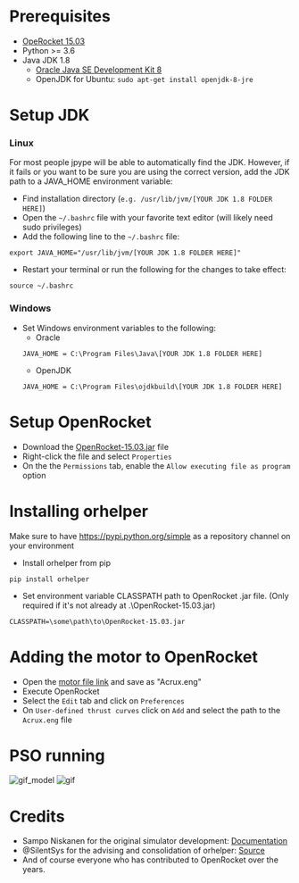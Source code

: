 # Prerequisites
* [OpeRocket 15.03](https://github.com/openrocket/openrocket/releases/download/release-15.03/OpenRocket-15.03.jar)
* Python >= 3.6
* Java JDK 1.8
  + [Oracle Java SE Development Kit 8](https://www.oracle.com/java/technologies/javase/javase8-archive-downloads.html)
  + OpenJDK for Ubuntu: `sudo apt-get install openjdk-8-jre`

# Setup JDK
### Linux
For most people jpype will be able to automatically find the JDK. However, if it fails or you want to be sure you are using the correct version, add the JDK path to a JAVA_HOME environment variable:

* Find installation directory (`e.g. /usr/lib/jvm/[YOUR JDK 1.8 FOLDER HERE]`)
* Open the `~/.bashrc` file with your favorite text editor (will likely need sudo privileges)
* Add the following line to the `~/.bashrc` file:
```
export JAVA_HOME="/usr/lib/jvm/[YOUR JDK 1.8 FOLDER HERE]"
```
* Restart your terminal or run the following for the changes to take effect:
```
source ~/.bashrc
```

### Windows
* Set Windows environment variables to the following:
   + Oracle
    ```
    JAVA_HOME = C:\Program Files\Java\[YOUR JDK 1.8 FOLDER HERE]
    ```
   + OpenJDK
    ```
    JAVA_HOME = C:\Program Files\ojdkbuild\[YOUR JDK 1.8 FOLDER HERE]
    ```
    
# Setup OpenRocket
* Download the [OpenRocket-15.03.jar](https://github.com/openrocket/openrocket/releases/download/release-15.03/OpenRocket-15.03.jar) file
* Right-click the file and select ```Properties```
* On the the ```Permissions``` tab, enable the ```Allow executing file as program``` option 


# Installing orhelper

Make sure to have https://pypi.python.org/simple as a repository channel on your environment

* Install orhelper from pip
```
pip install orhelper
```

* Set environment variable CLASSPATH path to OpenRocket .jar file. (Only required if it's not already at .\OpenRocket-15.03.jar)
```
CLASSPATH=\some\path\to\OpenRocket-15.03.jar
```

# Adding the motor to OpenRocket
* Open the [motor file link](https://raw.githubusercontent.com/yuriachermann/tcc-openrocket/main/Acrux.eng?token=AJPQFUF7QGM6Z4NF5BFP2TLBJSUTG) and save as "Acrux.eng"
* Execute OpenRocket
* Select the ```Edit``` tab and click on ```Preferences```
* On ```User-defined thrust curves``` click on ```Add``` and select the path to the ```Acrux.eng``` file

# PSO running
![gif_model](https://media3.giphy.com/media/MlDLrTnHwdQK3oJmhV/giphy.gif?cid=790b7611b905a11a0cd569c886d3c65595fdc852f09e906f&rid=giphy.gif&ct=g)
![gif](https://media3.giphy.com/media/b2eW0Q6xJXvIcaxVPU/giphy.gif?cid=790b7611318fb0323861126144d8f8378778bd2691c03af6&rid=giphy.gif&ct=g)

# Credits
* Sampo Niskanen for the original simulator development: [Documentation](https://github.com/openrocket/openrocket/releases/download/OpenRocket_technical_documentation-v13.05/OpenRocket_technical_documentation-v13.05.pdf)
* @SilentSys for the advising and consolidation of orhelper: [Source](https://github.com/SilentSys/orhelper)
* And of course everyone who has contributed to OpenRocket over the years.

